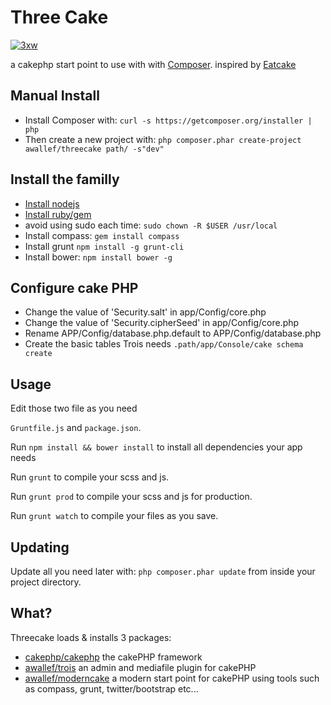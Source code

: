 # Three Cake

[![3xw](https://raw.github.com/awallef/trois/master/Trois/composer/data/logo/logo.png)](http://www.3xw.ch)

a cakephp start point to use with with [Composer](http://getcomposer.org/).
inspired by [Eatcake](https://github.com/shama/eatcake/)

## Manual Install

* Install Composer with: `curl -s https://getcomposer.org/installer | php`
* Then create a new project with: `php composer.phar create-project awallef/threecake path/ -s"dev"`

## Install the familly 
* [Install nodejs](https://github.com/joyent/node/wiki/Installation)
* [Install ruby/gem](http://docs.rubygems.org/read/chapter/3)
* avoid using sudo each time: `sudo chown -R $USER /usr/local`
* Install compass: `gem install compass`
* Install grunt `npm install -g grunt-cli`
* Install bower: `npm install bower -g`

## Configure cake PHP
* Change the value of 'Security.salt' in app/Config/core.php 
* Change the value of 'Security.cipherSeed' in app/Config/core.php
* Rename APP/Config/database.php.default to APP/Config/database.php
* Create the basic tables Trois needs `.path/app/Console/cake schema create`

## Usage

Edit those two file as you need

`Gruntfile.js` and `package.json`.

Run `npm install && bower install` to install all dependencies your app needs

Run `grunt` to compile your scss and js.

Run `grunt prod` to compile your scss and js for production.

Run `grunt watch` to compile your files as you save.

## Updating

Update all you need later with: `php composer.phar update` from inside your project directory.

## What?

Threecake loads & installs 3 packages:
* [cakephp/cakephp](https://github.com/cakephp/cakephp/) the cakePHP framework
* [awallef/trois](https://github.com/awallef/trois/) an admin and mediafile plugin for cakePHP
* [awallef/moderncake](https://github.com/awallef/moderncake/) a modern start point for cakePHP using tools such as compass, grunt, twitter/bootstrap etc...


